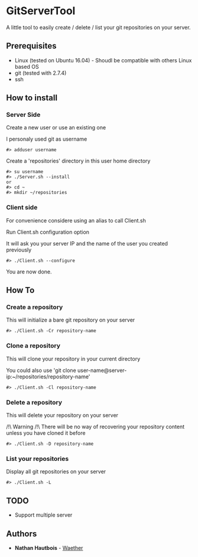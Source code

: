 # GitServerTool
A little tool to easily create / delete / list your git repositories on your server.

## Prerequisites

* Linux (tested on Ubuntu 16.04) - Shoudl be compatible with others Linux based OS
* git (tested with 2.7.4)
* ssh

## How to install

### Server Side

Create a new user or use an existing one

I personaly used git as username

```
#> adduser username
```

Create a 'repositories' directory in this user home directory

```
#> su username
#> ./Server.sh --install
or
#> cd ~
#> mkdir ~/repositories
```

### Client side

For convenience considere using an alias to call Client.sh

Run Client.sh configuration option

It will ask you your server IP and the name of the user you created previously

```
#> ./Client.sh --configure
```

You are now done.

## How To

### Create a repository

This will initialize a bare git repository on your server 

```
#> ./Client.sh -Cr repository-name
```

### Clone a repository

This will clone your repository in your current directory

You could also use 'git clone user-name@server-ip:~/repositories/repository-name'

```
#> ./Client.sh -Cl repository-name
```

### Delete a repository

This will delete your repository on your server

/!\ Warning /!\ There will be no way of recovering your repository content unless you have cloned it before 

```
#> ./Client.sh -D repository-name
```

### List your repositories

Display all git repositories on your server 

```
#> ./Client.sh -L
```

## TODO
* Support multiple server

## Authors

* **Nathan Hautbois** - [Waether](https://github.com/Waether)
